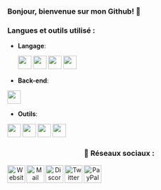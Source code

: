 ### Bonjour, bienvenue sur mon Github! <span class="wave">👋</span>


### Langues et outils utilisé :
- **Langage**: 

  <code><img height="30" src="https://cdn.ultralion.online/storage/img/js.png" style="max-width:100%;"></code>
  <code><img height="30" src="https://cdn.ultralion.online/storage/img/c.png" style="max-width:100%;"></code>
  <code><img height="30" src="https://cdn.ultralion.online/storage/img/html5.png" style="max-width:100%;"></code>
  <code><img height="30" src="https://cdn.ultralion.online/storage/img/css3.png" style="max-width:100%;"></code>
- **Back-end**:

<code><img height="30" src="https://cdn.ultralion.online/storage/img/nodejs.png" style="max-width:100%;"></code>

- **Outils**:

<code><img height="30" src="https://cdn.ultralion.online/storage/img/vscode.png" style="max-width:100%;"></code>
<code><img height="30" src="https://cdn.ultralion.online/storage/img/sublimetext.png" style="max-width:100%;"></code>
<code><a href="https://mremoteng.org/"><img height="30" src="https://cdn.ultralion.online/storage/img/mRemoteNG.png" style="max-width:100%;"></a></code>
<code><img height="30" src="https://cdn.ultralion.online/storage/img/github.png" style="max-width:100%;"></code>

<div align="center">
 
 ### 🔗 Réseaux sociaux :

<a href="https://ultralion.ml" title="Website">
  <img align="left" alt="Website" width="40px" src="https://cdn.ultralion.online/storage/img/website.png" />
</a>
<a href="mailto:ultralionfr@gmail.com?subject=[GitHub]%20Contact%20for%20..." title="Mail">
  <img align="left" alt="Mail" width="40px" src="https://cdn.ultralion.online/storage/img/mail.png" />
</a>
<a href="https://discord.gg/VAm5zqe" title="Discord">
  <img align="left" alt="Discord" width="40px" src="https://cdn.ultralion.online/storage/img/discord.png" />
</a>
<a href="https://www.twitter.com/UltraLion__" title="Twitter">
  <img align="left" alt="Twitter" width="40px" src="https://cdn.ultralion.online/storage/img/twitter.png" />
</a>
<a href="https://paypal.me/ultralionfr" title="PayPal">
  <img align="left" alt="PayPal" width="40px" src="https://cdn.ultralion.online/storage/img/paypal.png" />
</a>
</div>
